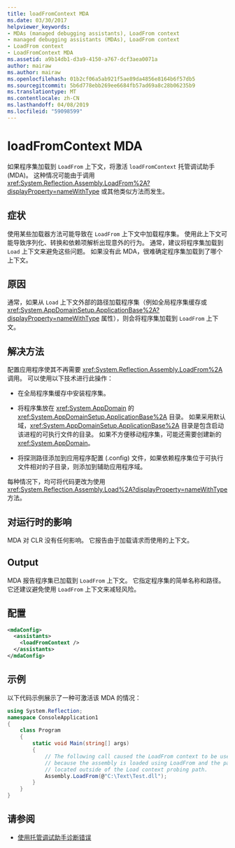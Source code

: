 ```yaml
---
title: loadFromContext MDA
ms.date: 03/30/2017
helpviewer_keywords:
- MDAs (managed debugging assistants), LoadFrom context
- managed debugging assistants (MDAs), LoadFrom context
- LoadFrom context
- LoadFromContext MDA
ms.assetid: a9b14db1-d3a9-4150-a767-dcf3aea0071a
author: mairaw
ms.author: mairaw
ms.openlocfilehash: 01b2cf06a5ab921f5ae89da4856e8164b6f57db5
ms.sourcegitcommit: 5b6d778ebb269ee6684fb57ad69a8c28b06235b9
ms.translationtype: MT
ms.contentlocale: zh-CN
ms.lasthandoff: 04/08/2019
ms.locfileid: "59098599"
---
```

# <a name="loadfromcontext-mda"></a>loadFromContext MDA
如果程序集加载到 `LoadFrom` 上下文，将激活 `loadFromContext` 托管调试助手 (MDA)。 这种情况可能由于调用 <xref:System.Reflection.Assembly.LoadFrom%2A?displayProperty=nameWithType> 或其他类似方法而发生。  
  
## <a name="symptoms"></a>症状  
 使用某些加载器方法可能导致在 `LoadFrom` 上下文中加载程序集。 使用此上下文可能导致序列化、转换和依赖项解析出现意外的行为。 通常，建议将程序集加载到 `Load` 上下文来避免这些问题。 如果没有此 MDA，很难确定程序集加载到了哪个上下文。  
  
## <a name="cause"></a>原因  
 通常，如果从 `Load` 上下文外部的路径加载程序集（例如全局程序集缓存或 <xref:System.AppDomainSetup.ApplicationBase%2A?displayProperty=nameWithType> 属性），则会将程序集加载到 `LoadFrom` 上下文。  
  
## <a name="resolution"></a>解决方法  
 配置应用程序使其不再需要 <xref:System.Reflection.Assembly.LoadFrom%2A> 调用。 可以使用以下技术进行此操作：  
  
-   在全局程序集缓存中安装程序集。  
  
-   将程序集放在 <xref:System.AppDomain> 的 <xref:System.AppDomainSetup.ApplicationBase%2A> 目录。 如果采用默认域，<xref:System.AppDomainSetup.ApplicationBase%2A> 目录是包含启动该进程的可执行文件的目录。 如果不方便移动程序集，可能还需要创建新的 <xref:System.AppDomain>。  
  
-   将探测路径添加到应用程序配置 (.config) 文件，如果依赖程序集位于可执行文件相对的子目录，则添加到辅助应用程序域。  
  
 每种情况下，均可将代码更改为使用 <xref:System.Reflection.Assembly.Load%2A?displayProperty=nameWithType> 方法。  
  
## <a name="effect-on-the-runtime"></a>对运行时的影响  
 MDA 对 CLR 没有任何影响。 它报告由于加载请求而使用的上下文。  
  
## <a name="output"></a>Output  
 MDA 报告程序集已加载到 `LoadFrom` 上下文。 它指定程序集的简单名称和路径。 它还建议避免使用 `LoadFrom` 上下文来减轻风险。  
  
## <a name="configuration"></a>配置  
  
```xml  
<mdaConfig>  
  <assistants>  
    <loadFromContext />  
  </assistants>  
</mdaConfig>  
```  
  
## <a name="example"></a>示例  
 以下代码示例展示了一种可激活该 MDA 的情况：  
  
```csharp
using System.Reflection;  
namespace ConsoleApplication1  
{  
    class Program  
    {  
        static void Main(string[] args)  
        {  
            // The following call caused the LoadFrom context to be used  
            // because the assembly is loaded using LoadFrom and the path is   
            // located outside of the Load context probing path.   
            Assembly.LoadFrom(@"C:\Text\Test.dll");  
        }  
    }  
}  
```  
  
## <a name="see-also"></a>请参阅

- [使用托管调试助手诊断错误](../../../docs/framework/debug-trace-profile/diagnosing-errors-with-managed-debugging-assistants.md)
